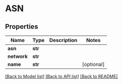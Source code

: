 # ASN

## Properties
Name | Type | Description | Notes
------------ | ------------- | ------------- | -------------
**asn** | **str** |  | 
**network** | **str** |  | 
**name** | **str** |  | [optional] 

[[Back to Model list]](../README.md#documentation-for-models) [[Back to API list]](../README.md#documentation-for-api-endpoints) [[Back to README]](../README.md)

